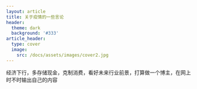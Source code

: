 ```yaml
---
layout: article
title: 关于疫情的一些言论
header:
  theme: dark
  background: '#333'
article_header:
  type: cover
  image:
    src: /docs/assets/images/cover2.jpg
---
```

经济下行，多存储现金，克制消费，看好未来行业前景，打算做一个博主，在网上时不时输出自己的内容
